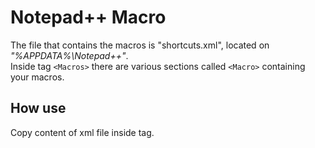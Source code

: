 # Notepad++ Macro<br>

The file that contains the macros is "shortcuts.xml", located on <i>"%APPDATA%\Notepad++"</i>.<br>
Inside tag `<Macros>` there are various sections called `<Macro>` containing your macros.
  
## How use

Copy content of xml file inside <Macros> tag.
  
